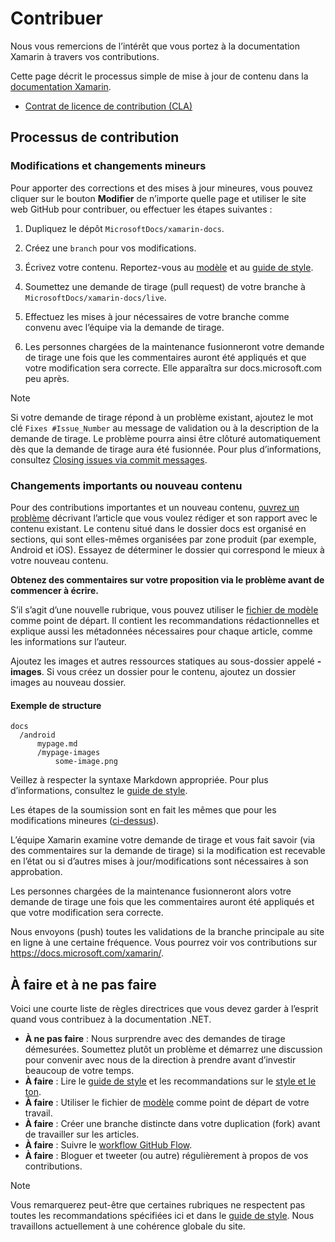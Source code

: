 # <a name="contributing"></a>Contribuer

Nous vous remercions de l’intérêt que vous portez à la documentation Xamarin à travers vos contributions.

Cette page décrit le processus simple de mise à jour de contenu dans la [documentation Xamarin](https://docs.microsoft.com/xamarin).

* [Contrat de licence de contribution (CLA)](LICENSE)

## <a name="process-for-contributing"></a>Processus de contribution

### <a name="small-changes--edits"></a>Modifications et changements mineurs

Pour apporter des corrections et des mises à jour mineures, vous pouvez cliquer sur le bouton **Modifier** de n’importe quelle page et utiliser le site web GitHub pour contribuer, ou effectuer les étapes suivantes :

1. Dupliquez le dépôt `MicrosoftDocs/xamarin-docs`.

2. Créez une `branch` pour vos modifications.

3. Écrivez votre contenu. Reportez-vous au [modèle](./contributing-guidelines/template.md) et au [guide de style](./contributing-guidelines/voice-tone.md).

4. Soumettez une demande de tirage (pull request) de votre branche à `MicrosoftDocs/xamarin-docs/live`.

5. Effectuez les mises à jour nécessaires de votre branche comme convenu avec l’équipe via la demande de tirage.

6. Les personnes chargées de la maintenance fusionneront votre demande de tirage une fois que les commentaires auront été appliqués et que votre modification sera correcte. Elle apparaîtra sur docs.microsoft.com peu après.


> [!NOTE]
> Si votre demande de tirage répond à un problème existant, ajoutez le mot clé `Fixes #Issue_Number` au message de validation ou à la description de la demande de tirage. Le problème pourra ainsi être clôturé automatiquement dès que la demande de tirage aura été fusionnée. Pour plus d’informations, consultez [Closing issues via commit messages](https://help.github.com/articles/closing-issues-via-commit-messages/).


### <a name="big-changes-or-new-content"></a>Changements importants ou nouveau contenu

Pour des contributions importantes et un nouveau contenu, [ouvrez un problème](https://github.com/MicrosoftDocs/xamarin-docs/issues) décrivant l’article que vous voulez rédiger et son rapport avec le contenu existant. Le contenu situé dans le dossier docs est organisé en sections, qui sont elles-mêmes organisées par zone produit (par exemple, Android et iOS). Essayez de déterminer le dossier qui correspond le mieux à votre nouveau contenu. 

**Obtenez des commentaires sur votre proposition via le problème avant de commencer à écrire.**

S’il s’agit d’une nouvelle rubrique, vous pouvez utiliser le [fichier de modèle](./contributing-guidelines/template.md) comme point de départ. Il contient les recommandations rédactionnelles et explique aussi les métadonnées nécessaires pour chaque article, comme les informations sur l’auteur.

Ajoutez les images et autres ressources statiques au sous-dossier appelé **<mypage>-images**. Si vous créez un dossier pour le contenu, ajoutez un dossier images au nouveau dossier.

#### <a name="example-structure"></a>Exemple de structure

    docs
      /android
          mypage.md
          /mypage-images
              some-image.png

Veillez à respecter la syntaxe Markdown appropriée. Pour plus d’informations, consultez le [guide de style](./contributing-guidelines/template.md).

Les étapes de la soumission sont en fait les mêmes que pour les modifications mineures ([ci-dessus](#process-for-contributing)).

L’équipe Xamarin examine votre demande de tirage et vous fait savoir (via des commentaires sur la demande de tirage) si la modification est recevable en l’état ou si d’autres mises à jour/modifications sont nécessaires à son approbation.

Les personnes chargées de la maintenance fusionneront alors votre demande de tirage une fois que les commentaires auront été appliqués et que votre modification sera correcte.

Nous envoyons (push) toutes les validations de la branche principale au site en ligne à une certaine fréquence. Vous pourrez voir vos contributions sur https://docs.microsoft.com/xamarin/.

## <a name="dos-and-donts"></a>À faire et à ne pas faire

Voici une courte liste de règles directrices que vous devez garder à l’esprit quand vous contribuez à la documentation .NET.

- **À ne pas faire** : Nous surprendre avec des demandes de tirage démesurées. Soumettez plutôt un problème et démarrez une discussion pour convenir avec nous de la direction à prendre avant d’investir beaucoup de votre temps.
- **À faire** : Lire le [guide de style](./contributing-guidelines/template.md) et les recommandations sur le [style et le ton](./contributing-guidelines/voice-tone.md).
- **À faire** : Utiliser le fichier de [modèle](./contributing-guidelines/template.md) comme point de départ de votre travail.
- **À faire** : Créer une branche distincte dans votre duplication (fork) avant de travailler sur les articles.
- **À faire** : Suivre le [workflow GitHub Flow](https://guides.github.com/introduction/flow/).
- **À faire** : Bloguer et tweeter (ou autre) régulièrement à propos de vos contributions.

> [!NOTE]
> Vous remarquerez peut-être que certaines rubriques ne respectent pas toutes les recommandations spécifiées ici et dans le [guide de style](./contributing-guidelines/template.md). Nous travaillons actuellement à une cohérence globale du site. 



